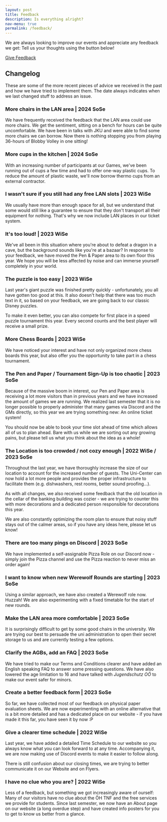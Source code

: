```yaml
---
layout: post
title: Feedback
description: Is everything alright?
nav-menu: true
permalink: /feedback/
---
```


We are always looking to improve our events and appreciate any feedback we get: Tell us your thoughts using the button below!

<a href="https://docs.google.com/forms/d/e/1FAIpQLSeUJDMy9s2bOO3UFm37DSLR-1egsi4XkOxCwrg-vOXmrV9nCQ/viewform?usp=sharing" target="_blank" rel="noopener noreferrer" class="button img">Give Feedback</a>


## Changelog
These are some of the more recent pieces of advice we received in the past and how we have tried to implement them. The date always indicates when we last changed stuff to address an issue.

### More chairs in the LAN area | 2024 SoSe
We have frequently received the feedback that the LAN area could use more chairs. We get the sentiment, sitting on a bench for hours can be quite uncomfortable. We have been in talks with JKU and were able to find some more chairs we can borrow. Now there is nothing stopping you from playing 36-hours of Blobby Volley in one sitting!

### More cups in the kitchen | 2024 SoSe
With an increasing number of participants at our Games, we've been running out of cups a few time and had to offer one-way plastic cups. To reduce the amount of plastic waste, we'll now borrow thermo cups from an external contractor. 

### I wasn't sure if you still had any free LAN slots | 2023 WiSe
We usually have more than enough space for all, but we understand that some would still like a guarantee to ensure that they don't transport all their equipment for nothing. That's why we now include LAN places in our ticket system. 

### It's too loud! | 2023 WiSe
We've all been in this situation where you're about to defeat a dragon in a cave, but the background sounds like you're at a bazaar? In response to your feedback, we have moved the Pen & Paper area to its own floor this year. We hope you will be less affected by noise and can immerse yourself completely in your world.

### The puzzle is too easy | 2023 WiSe
Last year's giant puzzle was finished pretty quickly - unfortunately, you all have gotten too good at this. It also doesn't help that there was too much text in it, so based on your feedback, we are going back to our classic Disney puzzles. 

To make it even better, you can also compete for first place in a speed puzzle tournament this year. Every second counts and the best player will receive a small prize.

### More Chess Boards | 2023 WiSe
We have noticed your interest and have not only organized more chess boards this year, but also offer you the opportunity to take part in a chess tournament. 

### The Pen and Paper / Tournament Sign-Up is too chaotic | 2023 SoSe
Because of the massive boom in interest, our Pen and Paper area is receiving a lot more visitors than in previous years and we have increased the amount of games we are running. We realized last semester that it is no longer possible to properly administer that many games via Discord and the GMs directly, so this year we are trying something new: An online ticket system!

You should now be able to book your time slot ahead of time which allows all of us to plan ahead.
Bare with us while we are sorting out any growing pains, but please tell us what you think about the idea as a whole!

### The Location is too crowded / not cozy enough | 2022 WiSe / 2023 SoSe
Throughout the last year, we have thoroughly increase the size of our location to account for the increased number of guests.
The Uni-Center can now hold a lot more people and provides the proper infrastructure to facilitate them (e.g. dishwashers, rest rooms, better sound proofing...).

As with all changes, we also received some feedback that the old location in the cellar of the banking building was cozier - we are trying to counter this with more decorations and a dedicated person responsible for decorations this year.

We are also constantly optimizing the room plan to ensure that noisy stuff stays out of the calmer areas, so if you have any ideas here, please let us know!

### There are too many pings on Discord | 2023 SoSe
We have implemented a self-assignable Pizza Role on our Discord now - simply join the Pizza channel and use the Pizza reaction to never miss an order again!

### I want to know when new Werewolf Rounds are starting | 2023 SoSe
Using a similar approach, we have also created a Werewolf role now. Huzzah!
We are also experimenting with a fixed timetable for the start of new rounds.

### Make the LAN area more comfortable | 2023 SoSe
It is surprisingly difficult to get by some good chairs in the university. We are trying our best to persuade the uni administration to open their secret storage to us and are currently testing a few options.

### Clarify the AGBs, add an FAQ | 2023 SoSe
We have tried to make our Terms and Conditions clearer and have added an English speaking FAQ to answer some pressing questions. We have also lowered the age limitation to 16 and have talked with _Jugendschutz OÖ_ to make our event safer for minors.

### Create a better feedback form | 2023 SoSe
So far, we have collected most of our feedback on physical paper evaluation sheets. We are now experimenting with an online alternative that is a bit more detailed and has a dedicated place on our website - if you have made it this far, you have seen it by now :P

### Give a clearer time schedule | 2022 WiSe
Last year, we have added a detailed Time Schedule to our website so you always know what you can look forward to at any time. Accompanying it, we are now making use of Discord events to make it easier to follow along. 

There is still confusion about our closing times, we are trying to better communicate it on our Website and on Flyers.

### I have no clue who you are? | 2022 WiSe
Less of a feedback, but something we got increasingly aware of ourself: Many of our visitors have no clue about the ÖH TNF and the free services we provide for students. Since last semester, we now have an About page on our website (a long overdue step) and have created info posters for you to get to know us better from a glance.
